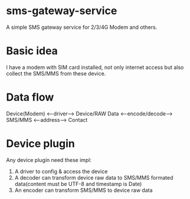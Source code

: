 # sms-gateway-service
A simple SMS gateway service for 2/3/4G Modem and others.

# Basic idea

I have a modem with SIM card installed, not only internet access but also collect the SMS/MMS from these device.

# Data flow

Device(Modem) <--driver--> Device/RAW Data <--encode/decode--> SMS/MMS <--address--> Contact

# Device plugin

Any device plugin need these impl:

1. A driver to config & access the device
2. A decoder can transform device raw data to SMS/MMS formated data(content must be UTF-8 and timestamp is Date)
3. An encoder can transform SMS/MMS to device raw data

